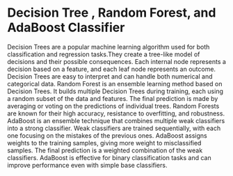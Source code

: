 # Decision Tree , Random Forest, and AdaBoost Classifier

Decision Trees are a popular machine learning algorithm used for both classification and regression tasks.They create a tree-like model of decisions and their possible consequences. Each internal node represents a decision based on a feature, and each leaf node represents an outcome. Decision Trees are easy to interpret and can handle both numerical and categorical data.
Random Forest is an ensemble learning method based on Decision Trees. It builds multiple Decision Trees during training, each using a random subset of the data and features. The final prediction is made by averaging or voting on the predictions of individual trees. Random Forests are known for their high accuracy, resistance to overfitting, and robustness.
AdaBoost is an ensemble technique that combines multiple weak classifiers into a strong classifier. Weak classifiers are trained sequentially, with each one focusing on the mistakes of the previous ones. AdaBoost assigns weights to the training samples, giving more weight to misclassified samples. The final prediction is a weighted combination of the weak classifiers. AdaBoost is effective for binary classification tasks and can improve performance even with simple base classifiers.


